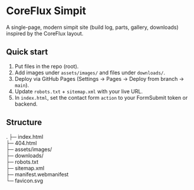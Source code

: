 # CoreFlux Simpit

A single-page, modern simpit site (build log, parts, gallery, downloads) inspired by the CoreFlux layout.

## Quick start
1. Put files in the repo (root).
2. Add images under `assets/images/` and files under `downloads/`.
3. Deploy via GitHub Pages (Settings → Pages → Deploy from branch → `main`).
4. Update `robots.txt` + `sitemap.xml` with your live URL.
5. In `index.html`, set the contact form `action` to your FormSubmit token or backend.

## Structure
.
├─ index.html  
├─ 404.html  
├─ assets/images/  
├─ downloads/  
├─ robots.txt  
├─ sitemap.xml  
├─ manifest.webmanifest  
└─ favicon.svg
